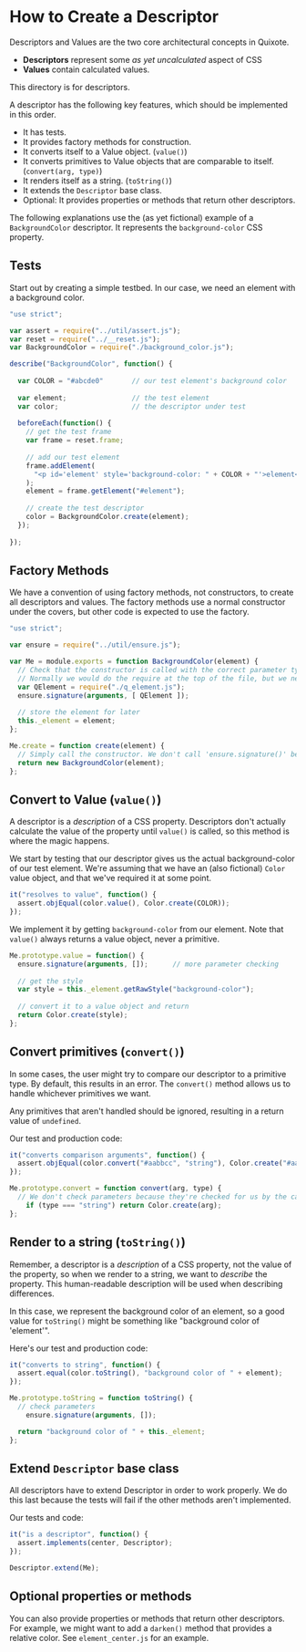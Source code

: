 # How to Create a Descriptor

Descriptors and Values are the two core architectural concepts in Quixote.
 
* **Descriptors** represent some *as yet uncalculated* aspect of CSS
* **Values** contain calculated values.

This directory is for descriptors.

A descriptor has the following key features, which should be implemented in this order.

* It has tests.
* It provides factory methods for construction.
* It converts itself to a Value object. (`value()`)
* It converts primitives to Value objects that are comparable to itself. (`convert(arg, type)`)
* It renders itself as a string. (`toString()`)
* It extends the `Descriptor` base class.
* Optional: It provides properties or methods that return other descriptors.

The following explanations use the (as yet fictional) example of a `BackgroundColor` descriptor. It represents the `background-color` CSS property.


## Tests

Start out by creating a simple testbed. In our case, we need an element with a background color.

```javascript
"use strict";

var assert = require("../util/assert.js");
var reset = require("../__reset.js");
var BackgroundColor = require("./background_color.js");

describe("BackgroundColor", function() {
  
  var COLOR = "#abcde0"       // our test element's background color
  
  var element;                // the test element
  var color;                  // the descriptor under test
  
  beforeEach(function() {
    // get the test frame
    var frame = reset.frame;
    
    // add our test element
    frame.addElement(
      "<p id='element' style='background-color: " + COLOR + "'>element</p>"
    );
    element = frame.getElement("#element");
    
    // create the test descriptor
    color = BackgroundColor.create(element);
  });
  
});
```


## Factory Methods

We have a convention of using factory methods, not constructors, to create all descriptors and values. The factory methods use a normal constructor under the covers, but other code is expected to use the factory.
 
```javascript
"use strict";

var ensure = require("../util/ensure.js");

var Me = module.exports = function BackgroundColor(element) {
  // Check that the constructor is called with the correct parameter types
  // Normally we would do the require at the top of the file, but we need to break a circular dependency with QElement. 
  var QElement = require("./q_element.js");
  ensure.signature(arguments, [ QElement ]);
  
  // store the element for later
  this._element = element;
};

Me.create = function create(element) {
  // Simply call the constructor. We don't call 'ensure.signature()' because the constructor already does that.
  return new BackgroundColor(element);
};
```


## Convert to Value (`value()`)

A descriptor is a *description* of a CSS property. Descriptors don't actually calculate the value of the property until `value()` is called, so this method is where the magic happens.

We start by testing that our descriptor gives us the actual background-color of our test element. We're assuming that we have an (also fictional) `Color` value object, and that we've required it at some point.

```javascript
it("resolves to value", function() {
  assert.objEqual(color.value(), Color.create(COLOR));
});
```

We implement it by getting `background-color` from our element. Note that `value()` always returns a value object, never a primitive.
 
```javascript
Me.prototype.value = function() {
  ensure.signature(arguments, []);      // more parameter checking
  
  // get the style
  var style = this._element.getRawStyle("background-color");
  
  // convert it to a value object and return
  return Color.create(style);
};
```


## Convert primitives (`convert()`)

In some cases, the user might try to compare our descriptor to a primitive type. By default, this results in an error. The `convert()` method allows us to handle whichever primitives we want.
 
Any primitives that aren't handled should be ignored, resulting in a return value of `undefined`.

Our test and production code:

```javascript
it("converts comparison arguments", function() {
  assert.objEqual(color.convert("#aabbcc", "string"), Color.create("#aabbcc"));
});
```

```javascript
Me.prototype.convert = function convert(arg, type) {
  // We don't check parameters because they're checked for us by the caller 
	if (type === "string") return Color.create(arg);
};
```


## Render to a string (`toString()`)

Remember, a descriptor is a *description* of a CSS property, not the value of the property, so when we render to a string, we want to *describe* the property. This human-readable description will be used when describing differences.

In this case, we represent the background color of an element, so a good value for `toString()` might be something like "background color of 'element'".

Here's our test and production code:

```javascript
it("converts to string", function() {
  assert.equal(color.toString(), "background color of " + element);
});
```

```javascript
Me.prototype.toString = function toString() {
  // check parameters
	ensure.signature(arguments, []);

  return "background color of " + this._element;
};
```


## Extend `Descriptor` base class

All descriptors have to extend Descriptor in order to work properly. We do this last because the tests will fail if the other methods aren't implemented.

Our tests and code:

```javascript
it("is a descriptor", function() {
  assert.implements(center, Descriptor);
});
```

```javascript
Descriptor.extend(Me);
```


## Optional properties or methods

You can also provide properties or methods that return other descriptors. For example, we might want to add a `darken()` method that provides a relative color. See `element_center.js` for an example.